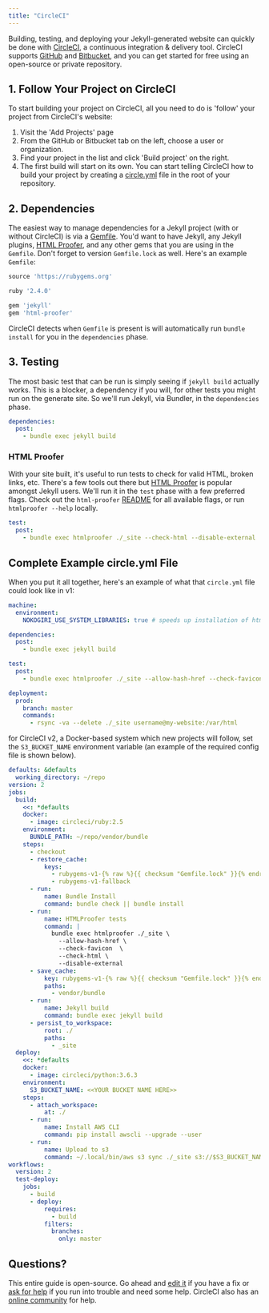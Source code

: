```yaml
---
title: "CircleCI"
---
```


Building, testing, and deploying your Jekyll-generated website can quickly be done with [CircleCI][0], a continuous integration & delivery tool. CircleCI supports [GitHub][1] and [Bitbucket][2], and you can get started for free using an open-source or private repository.

[0]: https://circleci.com/
[1]: https://github.com/
[2]: https://bitbucket.org/

## 1. Follow Your Project on CircleCI

To start building your project on CircleCI, all you need to do is 'follow' your project from CircleCI's website:

1. Visit the 'Add Projects' page
1. From the GitHub or Bitbucket tab on the left, choose a user or organization.
1. Find your project in the list and click 'Build project' on the right.
1. The first build will start on its own. You can start telling CircleCI how to build your project by creating a [circle.yml][3] file in the root of your repository.

[3]: https://circleci.com/docs/configuration/

## 2. Dependencies

The easiest way to manage dependencies for a Jekyll project (with or without CircleCI) is via a [Gemfile][4]. You'd want to have Jekyll, any Jekyll plugins, [HTML Proofer](#html-proofer), and any other gems that you are using in the `Gemfile`. Don't forget to version `Gemfile.lock` as well. Here's an example `Gemfile`:

[4]: http://bundler.io/gemfile.html

```ruby
source 'https://rubygems.org'

ruby '2.4.0'

gem 'jekyll'
gem 'html-proofer'
```

CircleCI detects when `Gemfile` is present is will automatically run `bundle install` for you in the `dependencies` phase.

## 3. Testing

The most basic test that can be run is simply seeing if `jekyll build` actually works. This is a blocker, a dependency if you will, for other tests you might run on the generate site. So we'll run Jekyll, via Bundler, in the `dependencies` phase.

```yaml
dependencies:
  post:
    - bundle exec jekyll build
```

### HTML Proofer

With your site built, it's useful to run tests to check for valid HTML, broken links, etc. There's a few tools out there but [HTML Proofer][5] is popular amongst Jekyll users. We'll run it in the `test` phase with a few preferred flags. Check out the `html-proofer` [README][6] for all available flags, or run `htmlproofer --help` locally.

[5]: https://github.com/gjtorikian/html-proofer
[6]: https://github.com/gjtorikian/html-proofer/blob/master/README.md#configuration

```yaml
test:
  post:
    - bundle exec htmlproofer ./_site --check-html --disable-external
```

## Complete Example circle.yml File

When you put it all together, here's an example of what that `circle.yml` file could look like in v1:

```yaml
machine:
  environment:
    NOKOGIRI_USE_SYSTEM_LIBRARIES: true # speeds up installation of html-proofer

dependencies:
  post:
    - bundle exec jekyll build

test:
  post:
    - bundle exec htmlproofer ./_site --allow-hash-href --check-favicon --check-html --disable-external

deployment:
  prod:
    branch: master
    commands:
      - rsync -va --delete ./_site username@my-website:/var/html
```

for CircleCI v2, a Docker-based system which new projects will follow, set the `S3_BUCKET_NAME` environment variable (an example of the required config file is shown below).

```yaml
defaults: &defaults
  working_directory: ~/repo
version: 2
jobs:
  build:
    <<: *defaults
    docker:
      - image: circleci/ruby:2.5
    environment:
      BUNDLE_PATH: ~/repo/vendor/bundle
    steps:
      - checkout
      - restore_cache:
          keys:
            - rubygems-v1-{% raw %}{{ checksum "Gemfile.lock" }}{% endraw %}
            - rubygems-v1-fallback
      - run:
          name: Bundle Install
          command: bundle check || bundle install
      - run:
          name: HTMLProofer tests
          command: |
            bundle exec htmlproofer ./_site \
              --allow-hash-href \
              --check-favicon  \
              --check-html \
              --disable-external
      - save_cache:
          key: rubygems-v1-{% raw %}{{ checksum "Gemfile.lock" }}{% endraw %}
          paths:
            - vendor/bundle
      - run:
          name: Jekyll build
          command: bundle exec jekyll build
      - persist_to_workspace:
          root: ./
          paths:
            - _site
  deploy:
    <<: *defaults
    docker:
      - image: circleci/python:3.6.3
    environment:
      S3_BUCKET_NAME: <<YOUR BUCKET NAME HERE>>
    steps:
      - attach_workspace:
          at: ./
      - run:
          name: Install AWS CLI
          command: pip install awscli --upgrade --user
      - run:
          name: Upload to s3
          command: ~/.local/bin/aws s3 sync ./_site s3://$S3_BUCKET_NAME/ --delete --acl public-read
workflows:
  version: 2
  test-deploy:
    jobs:
      - build
      - deploy:
          requires:
            - build
          filters:
            branches:
              only: master
```

## Questions?

This entire guide is open-source. Go ahead and [edit it][7] if you have a fix or [ask for help][8] if you run into trouble and need some help. CircleCI also has an [online community][9] for help.

[7]: https://github.com/jekyll/jekyll/edit/master/docs/_docs/continuous-integration/circleci.md
[8]: https://jekyllrb.com/help/
[9]: https://discuss.circleci.com
